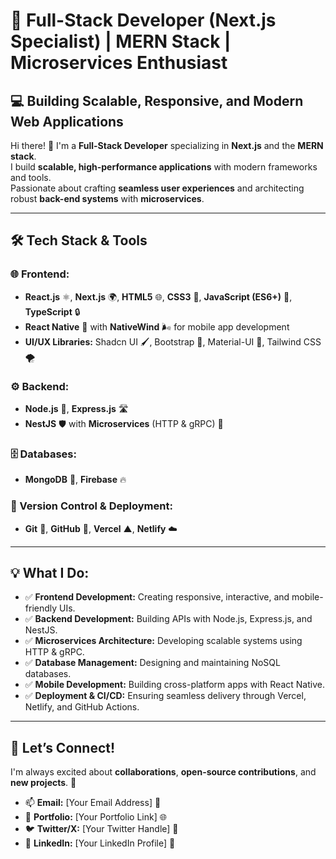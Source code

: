 # 🚀 Full-Stack Developer (Next.js Specialist) | MERN Stack | Microservices Enthusiast  
## 💻 Building Scalable, Responsive, and Modern Web Applications  

Hi there! 👋 I'm a **Full-Stack Developer** specializing in **Next.js** and the **MERN stack**.  
I build **scalable, high-performance applications** with modern frameworks and tools.  
Passionate about crafting **seamless user experiences** and architecting robust **back-end systems** with **microservices**.  

---  

## 🛠️ Tech Stack & Tools  

### 🌐 Frontend:  
- **React.js** ⚛️, **Next.js** 🌍, **HTML5** 🌐, **CSS3** 🎨, **JavaScript (ES6+)** 📜, **TypeScript** 🔒  
- **React Native** 📱 with **NativeWind** 🌬️ for mobile app development  
- **UI/UX Libraries:** Shadcn UI 🖌️, Bootstrap 🎨, Material-UI 🌟, Tailwind CSS 🌪️  

### ⚙️ Backend:  
- **Node.js** 🚀, **Express.js** 🛣️  
- **NestJS** 🛡️ with **Microservices** (HTTP & gRPC) 🔗  

### 🗄️ Databases:  
- **MongoDB** 🍃, **Firebase** 🔥  

### 🚀 Version Control & Deployment:  
- **Git** 🧰, **GitHub** 🐙, **Vercel** ▲, **Netlify** ☁️  

---  

## 💡 What I Do:  

- ✅ **Frontend Development:** Creating responsive, interactive, and mobile-friendly UIs.  
- ✅ **Backend Development:** Building APIs with Node.js, Express.js, and NestJS.  
- ✅ **Microservices Architecture:** Developing scalable systems using HTTP & gRPC.  
- ✅ **Database Management:** Designing and maintaining NoSQL databases.  
- ✅ **Mobile Development:** Building cross-platform apps with React Native.  
- ✅ **Deployment & CI/CD:** Ensuring seamless delivery through Vercel, Netlify, and GitHub Actions.  

---  

## 🌟 Let’s Connect!  
I'm always excited about **collaborations**, **open-source contributions**, and **new projects**. 🚀  

- 📫 **Email:** [Your Email Address] 📧  
- 🔗 **Portfolio:** [Your Portfolio Link] 🌐  
- 🐦 **Twitter/X:** [Your Twitter Handle] 🐤  
- 👔 **LinkedIn:** [Your LinkedIn Profile] 🔗  
